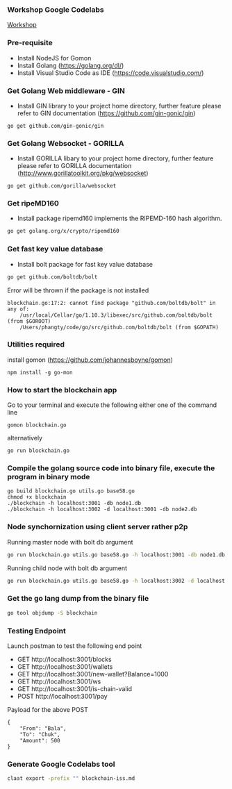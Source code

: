 ### Workshop Google Codelabs
[Workshop](https://bit.ly/2MHxKmp)

### Pre-requisite
* Install NodeJS for Gomon
* Install Golang (https://golang.org/dl/)
* Install Visual Studio Code as IDE (https://code.visualstudio.com/)

### Get Golang Web middleware - GIN
* Install GIN library to your project home directory, further feature please refer to GIN documentation (https://github.com/gin-gonic/gin)

```
go get github.com/gin-gonic/gin
```

### Get Golang Websocket - GORILLA
* Install GORILLA libary to your project home directory, further feature please refer to GORILLA documentation (http://www.gorillatoolkit.org/pkg/websocket)

```
go get github.com/gorilla/websocket
```

### Get ripeMD160 
* Install package ripemd160 implements the RIPEMD-160 hash algorithm.

```bash
go get golang.org/x/crypto/ripemd160
```

### Get fast key value database
* Install bolt package for fast key value database

```bash
go get github.com/boltdb/bolt
```

Error will be thrown if the package is not installed
```
blockchain.go:17:2: cannot find package "github.com/boltdb/bolt" in any of:
	/usr/local/Cellar/go/1.10.3/libexec/src/github.com/boltdb/bolt (from $GOROOT)
	/Users/phangty/code/go/src/github.com/boltdb/bolt (from $GOPATH)
```

### Utilities required
install gomon (https://github.com/johannesboyne/gomon)

```
npm install -g go-mon
```

### How to start the blockchain app

Go to your terminal and execute the following either one of the command line

```
gomon blockchain.go
```

alternatively 

```
go run blockchain.go
```

### Compile the golang source code into binary file, execute the program in binary mode
```
go build blockchain.go utils.go base58.go
chmod +x blockchain
./blockchain -h localhost:3001 -db node1.db
./blockchain -h localhost:3002 -d localhost:3001 -db node2.db
```

### Node synchornization using client server rather p2p

Running master node with bolt db argument
```bash
go run blockchain.go utils.go base58.go -h localhost:3001 -db node1.db
```

Running child node with bolt db argument
```bash
go run blockchain.go utils.go base58.go -h localhost:3002 -d localhost:3001 -db node2.db
```


### Get the go lang dump from the binary file
```bash
go tool objdump -S blockchain
```

### Testing Endpoint

Launch postman to test the following end point 

* GET http://localhost:3001/blocks
* GET http://localhost:3001/wallets
* GET http://localhost:3001/new-wallet?Balance=1000
* GET http://localhost:3001/ws
* GET http://localhost:3001/is-chain-valid
* POST http://localhost:3001/pay

Payload for the above POST

```
{
	"From": "Bala",
	"To": "Chuk",
	"Amount": 500
}
```

### Generate Google Codelabs tool
```bash
claat export -prefix "" blockchain-iss.md
```
